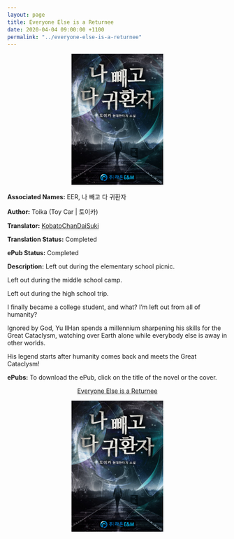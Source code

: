 ```yaml
---
layout: page
title: Everyone Else is a Returnee
date: 2020-04-04 09:00:00 +1100
permalink: "../everyone-else-is-a-returnee"
---
```


<p style="text-align: center;"><img src="/images/everyone-else-is-a-returnee-cover.jpg" height="300"></p>

<b>Associated Names:</b> EER, 나 빼고 다 귀환자

<b>Author:</b> Toika (Toy Car \| 토이카)

<b>Translator:</b> <a href="https://kobatochan.com/korean-novels/everyone-else-is-a-returnee/" target="_blank" rel="noopener">KobatoChanDaiSuki</a>

<b>Translation Status:</b> Completed

<b>ePub Status:</b> Completed

<b>Description:</b> Left out during the elementary school picnic.

Left out during the middle school camp.

Left out during the high school trip.

I finally became a college student, and what? I’m left out from all of humanity?

Ignored by God, Yu IlHan spends a millennium sharpening his skills for the Great Cataclysm, watching over Earth alone while everybody else is away in other worlds.

His legend starts after humanity comes back and meets the Great Cataclysm!

<b>ePubs:</b> To download the ePub, click on the title of the novel or the cover.

<p style="text-align: center;"><a href="http://gestyy.com/w9laaE" target="_blank" rel="noopener">Everyone Else is a Returnee</a></p>

<p style="text-align: center;"><a href="http://gestyy.com/w9laaE" target="_blank" rel="noopener"><img src="/images/everyone-else-is-a-returnee-cover.jpg" height="300"></a></p>
